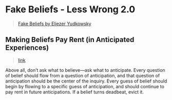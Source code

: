 # Fake Beliefs - Less Wrong 2.0
> [Fake Beliefs by Eliezer Yudkowsky](https://www.lesswrong.com/s/7gRSERQZbqTuLX5re)

## Making Beliefs Pay Rent (in Anticipated Experiences)
> [link](https://www.lesswrong.com/s/7gRSERQZbqTuLX5re/p/a7n8GdKiAZRX86T5A)

Above all, don’t ask what to believe—ask what to anticipate. Every question of belief should flow from a question of anticipation, and that question of anticipation should be the center of the inquiry. Every guess of belief should begin by flowing to a specific guess of anticipation, and should continue to pay rent in future anticipations. If a belief turns deadbeat, evict it.

